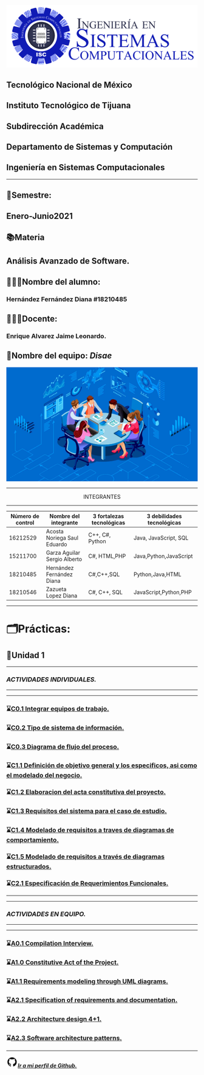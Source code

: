 ![](Images/isclogo.png)


##    Tecnológico Nacional de México

##  Instituto Tecnológico de Tijuana
##       Subdirección Académica
## Departamento de Sistemas y Computación
## Ingeniería en Sistemas Computacionales

___

## 📅**Semestre:** 
## Enero-Junio2021
## 📚**Materia**
## Análisis Avanzado de Software.
## 👩🏻‍💻**Nombre del alumno:**
###  Hernández Fernández Diana   #18210485
## 👨🏻‍🏫**Docente:**
### Enrique Alvarez Jaime Leonardo.

## 🌟**Nombre del equipo**: ___Disae___ 
<p align="center">

![](Images/E.jpg)
</p>

---
<p align="center">
 INTEGRANTES
</p>

---
<table>

<thead>

<tr>

<th>Número de control</th>

<th>Nombre del integrante</th>

<th>3 fortalezas tecnológicas</th>

<th>3 debilidades tecnológicas</th>

</tr>

</thead>

<tbody>

<tr>

<td>16212529</td>

<td>Acosta Noriega Saul Eduardo</td>

<td>C++, C#, Python </td>

<td>Java, JavaScript, SQL </td>

</tr>

<tr>

<td>15211700</td>

<td>Garza Aguilar Sergio Alberto </td>

<td>C#, HTML,PHP</td>

<td>Java,Python,JavaScript </td>

</tr>

<tr>

<td>18210485</td>

<td>Hernández Fernández Diana </td>

<td>C#,C++,SQL</td>

<td>Python,Java,HTML</td>

</tr>

<tr>

<td>18210546</td>

<td>Zazueta Lopez Diana </td>

<td>C#, C++, SQL</td>

<td>JavaScript,Python,PHP </td>

</tr>

</tbody>

</table>

---



# 🗂️**Prácticas:**
## 📂**Unidad 1**
___

### ***ACTIVIDADES INDIVIDUALES.***
---
---
 ###  ⌛️[C0.1 Integrar equipos de trabajo.](https://github.com/DianaHFer/Analisis-avanzado-de-software/blob/main/Documents%20U1/C0.1_IntegrarEquiposdeTrabajo_HernandezDiana.md#)
 ###  ⌛️[C0.2 Tipo de sistema de información.](https://github.com/DianaHFer/Analisis-avanzado-de-software/blob/main/Documents%20U1/C0.2_Tipo%20de%20sistema%20de%20informacion_HernandezDiana.md)
 ### ⌛️[C0.3 Diagrama de flujo del proceso.](https://github.com/DianaHFer/Analisis-avanzado-de-software/blob/main/Documents%20U1/C0.3_Diagrama%20de%20flujo%20del%20proceso_HernandezDiana.md)
 ### ⌛️[C1.1 Definición de objetivo general y los especificos, asi como el modelado del negocio.](https://github.com/DianaHFer/Analisis-avanzado-de-software/blob/main/Documents%20U1/C1.1_Definici%C3%B3n%20de%20objetivo%20general%20y%20los%20especificos%2C%20asi%20como%20el%20modelado%20del%20negocio_HernandezDiana.md)

 ### ⌛️[C1.2 Elaboracion del acta constitutiva del proyecto.](https://github.com/DianaHFer/Analisis-avanzado-de-software/blob/main/Documents%20U1/C1.2%20Elaboracion%20del%20acta%20constitutiva%20del%20proyecto_HernandezDiana.md)

 ### ⌛️[C1.3 Requisitos del sistema para el caso de estudio.](https://github.com/DianaHFer/Analisis-avanzado-de-software/blob/main/Documents%20U1/C1.3%20Requisitos%20del%20sistema%20para%20el%20caso%20de%20estudio_HernandezDiana.md)
  ### ⌛️[C1.4 Modelado de requisitos a traves de diagramas de comportamiento.](https://github.com/DianaHFer/Analisis-avanzado-de-software/blob/main/Documents%20U1/C1.4_Modelado%20de%20requisitos%20a%20traves%20de%20diagramas%20de%20comportamiento_HernandezDiana.md)
   ### ⌛️[C1.5  Modelado de requisitos a través de diagramas estructurados.](https://github.com/DianaHFer/Analisis-avanzado-de-software/blob/main/Documents%20U1/C1.5_Modelado%20de%20requisitos%20a%20trav%C3%A9s%20de%20diagramas%20estructurados_HernandezDiana.md)
   ### ⌛️[C2.1 Especificación de Requerimientos Funcionales.](https://github.com/DianaHFer/Analisis-avanzado-de-software/blob/main/Documents%20U1/C2.1_Especificaci%C3%B3n%20de%20Requerimientos%20Funcionales_HernandezDiana.md)
---
---

### ***ACTIVIDADES EN EQUIPO.***
---
---
###  ⌛️[A0.1 Compilation Interview.](https://github.com/DianaHFer/Analisis-avanzado-de-software/blob/main/Documents%20U1/A0.1_Compilation_Interview_HernandezDiana.md)

### ⌛️[A1.0 Constitutive Act of the Project.](https://github.com/DianaHFer/Analisis-avanzado-de-software/blob/main/Documents%20U1/A1.0_ConstitutiveActoftheProject_HernandezDiana.md)

### ⌛️[A1.1 Requirements modeling through UML diagrams.](https://github.com/DianaHFer/Analisis-avanzado-de-software/blob/main/Documents%20U1/A1.1_Requirements_modeling_through_UML_diagrams_HernandezDiana.md)
### ⌛️[A2.1 Specification of requirements and documentation.](https://github.com/DianaHFer/Analisis-avanzado-de-software/blob/main/Documents%20U1/PDF/A2.1_Specification_of_requirements_and_documentation_HernandezDiana.pdf)
### ⌛️[A2.2 Architecture design 4+1.](https://github.com/DianaHFer/Analisis-avanzado-de-software/blob/main/Documents%20U1/PDF/A2.2_Architecture_design_4%2B1_HernandezDiana.pdf)
### ⌛️[A2.3 Software architecture patterns.](https://github.com/DianaHFer/Analisis-avanzado-de-software/blob/main/Documents%20U1/A2.3_Software%20_architecture_patterns_HernandezDiana.md)
---



   

<img src=Images/github1600.png width=30 height=30>[***Ir a mi perfil de Github.***](https://github.com/DianaHFer/)



